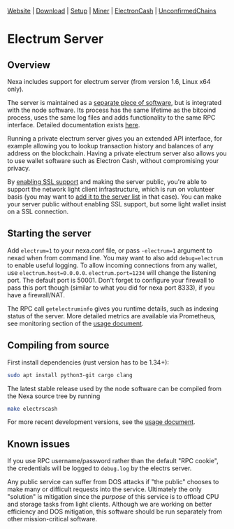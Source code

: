 [Website](https://www.bitcoinunlimited.info)  | [Download](https://www.bitcoinunlimited.info/download) | [Setup](../README.md)   |   [Miner](miner.md)  |  [ElectronCash](bu-electrum-integration.md)  |  [UnconfirmedChains](unconfirmedTxChainLimits.md)

# Electrum Server

## Overview

Nexa includes support for electrum server (from version 1.6, Linux x64 only).

The server is maintained as a [separate piece of software](https://github.com/BitcoinUnlimited/ElectrsCash), but is integrated with the node software. Its process has the same lifetime as the bitcoind process, uses the same log files and adds functionality to the same RPC interface.  Detailed documentation exists [here](https://github.com/BitcoinUnlimited/ElectrsCash/blob/master/doc/usage.md).

Running a private electrum server gives you an extended API interface, for example allowing you to lookup transaction history and balances of any address on the blockchain. Having a private electrum server also allows you to use wallet software such as Electron Cash, without compromising your privacy.

By [enabling SSL support](https://github.com/BitcoinUnlimited/ElectrsCash/blob/master/doc/usage.md) and making the server public, you're able to support the network light client infrastructure, which is run on volunteer basis (you may want to [add it to the server list](https://github.com/Electron-Cash/Electron-Cash/blob/master/lib/servers.json) in that case).  You can make your server public without enabling SSL support, but some light wallet insist on a SSL connection.

## Starting the server

Add `electrum=1` to your nexa.conf file, or pass `-electrum=1` argument to nexad when from command line. You may want to also add `debug=electrum` to enable useful logging.
To allow incoming connections from any wallet, use `electrum.host=0.0.0.0`.  `electrum.port=1234` will change the listening port.  The default port is 50001.  Don't forget to configure your firewall to pass this port though (similar to what you did for nexa port 8333), if you have a firewall/NAT.


The RPC call `getelectruminfo` gives you runtime details, such as indexing status of the server. More detailed metrics are available via Prometheus, see monitoring section of the [usage document](https://github.com/BitcoinUnlimited/ElectrsCash/blob/master/doc/usage.md).

## Compiling from source

First install dependencies (rust version has to be 1.34+):

```sh
sudo apt install python3-git cargo clang
```

The latest stable release used by the node software can be compiled from the Nexa source tree by running

```sh
make electrscash
```

For more recent development versions, see the [usage document](https://github.com/BitcoinUnlimited/ElectrsCash/blob/master/doc/usage.md).

## Known issues

If you use RPC username/password rather than the default "RPC cookie", the credentials will be logged to `debug.log` by the electrs server.

Any public service can suffer from DOS attacks if "the public" chooses to make many or difficult requests into the service.  Ultimately the only "solution" is mitigation since the *purpose* of this service is to offload CPU and storage tasks from light clients.  Although we are working on better efficiency and DOS mitigation, this software should be run separately from other mission-critical software.
